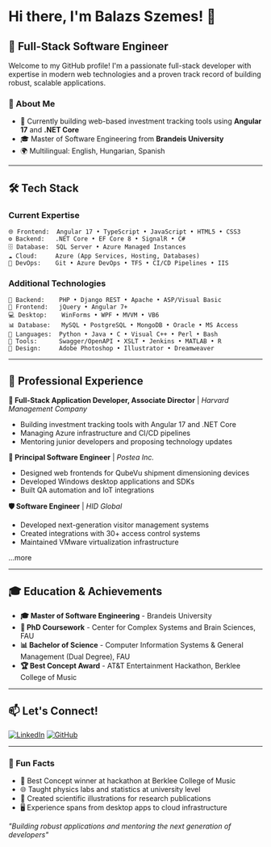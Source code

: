 # Hi there, I'm Balazs Szemes! 👋

## 🚀 Full-Stack Software Engineer

Welcome to my GitHub profile! I'm a passionate full-stack developer with expertise in modern web technologies and a proven track record of building robust, scalable applications.

### 🎯 About Me
- 🔭 Currently building web-based investment tracking tools using **Angular 17** and **.NET Core**
- 🎓 Master of Software Engineering from **Brandeis University**
- 🌍 Multilingual: English, Hungarian, Spanish

---

## 🛠️ Tech Stack

### **Current Expertise**
```
🌐 Frontend:  Angular 17 • TypeScript • JavaScript • HTML5 • CSS3
⚙️ Backend:   .NET Core • EF Core 8 • SignalR • C#
🗄️ Database:  SQL Server • Azure Managed Instances
☁️ Cloud:     Azure (App Services, Hosting, Databases)
🔧 DevOps:    Git • Azure DevOps • TFS • CI/CD Pipelines • IIS
```

### **Additional Technologies**
```
🔨 Backend:    PHP • Django REST • Apache • ASP/Visual Basic
🎨 Frontend:   jQuery • Angular 7+
💻 Desktop:    WinForms • WPF • MVVM • VB6
📊 Database:   MySQL • PostgreSQL • MongoDB • Oracle • MS Access
🐍 Languages:  Python • Java • C • Visual C++ • Perl • Bash
🧰 Tools:      Swagger/OpenAPI • XSLT • Jenkins • MATLAB • R
🎨 Design:     Adobe Photoshop • Illustrator • Dreamweaver
```

---

## 💼 Professional Experience

**🎯 Full-Stack Application Developer, Associate Director** | *Harvard Management Company*
- Building investment tracking tools with Angular 17 and .NET Core
- Managing Azure infrastructure and CI/CD pipelines
- Mentoring junior developers and proposing technology updates

**🔧 Principal Software Engineer** | *Postea Inc.*
- Designed web frontends for QubeVu shipment dimensioning devices
- Developed Windows desktop applications and SDKs
- Built QA automation and IoT integrations

**🛡️ Software Engineer** | *HID Global*
- Developed next-generation visitor management systems
- Created integrations with 30+ access control systems
- Maintained VMware virtualization infrastructure

...more

---

## 🎓 Education & Achievements

- **🎓 Master of Software Engineering** - Brandeis University
- **🔬 PhD Coursework** - Center for Complex Systems and Brain Sciences, FAU
- **📊 Bachelor of Science** - Computer Information Systems & General Management (Dual Degree), FAU
- **🏆 Best Concept Award** - AT&T Entertainment Hackathon, Berklee College of Music

---

## 📫 Let's Connect!

[![LinkedIn](https://img.shields.io/badge/LinkedIn-0077B5?style=for-the-badge&logo=linkedin&logoColor=white)](https://www.linkedin.com/in/balazsszemes1/)
[![GitHub](https://img.shields.io/badge/GitHub-100000?style=for-the-badge&logo=github&logoColor=white)](https://github.com/Balagii)

---

### 💭 Fun Facts
- 🎵 Best Concept winner at hackathon at Berklee College of Music
- 🌐 Taught physics labs and statistics at university level
- 🎨 Created scientific illustrations for research publications
- 🖥️ Experience spans from desktop apps to cloud infrastructure

*"Building robust applications and mentoring the next generation of developers"*
